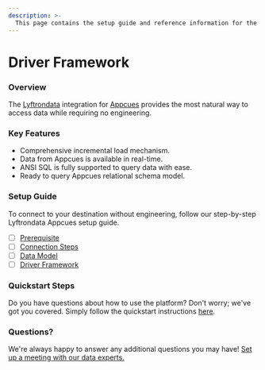 ```yaml
---
description: >-
  This page contains the setup guide and reference information for the Appcues source connector.
---
```


# Driver Framework

### Overview

The [Lyftrondata](https://www.lyftrondata.com/) integration for [Appcues](None) provides the most natural way to access data while requiring no engineering.

### Key Features

* Comprehensive incremental load mechanism.
* Data from Appcues is available in real-time.&#x20;
* ANSI SQL is fully supported to query data with ease.
* Ready to query Appcues relational schema model.

### Setup Guide

To connect to your destination without engineering, follow our step-by-step Lyftrondata Appcues setup guide.

* [ ] [Prerequisite](../prerequisite.md)
* [ ] [Connection Steps](../connection-steps.md)
* [ ] [Data Model](../data-model/erd.md)
* [ ] [Driver Framework](../driver-framework/)

### Quickstart Steps

Do you have questions about how to use the platform? Don't worry; we've got you covered. Simply follow the quickstart instructions [here](../driver-framework/README.md).

### Questions? <a href="#questions" id="questions"></a>

We're always happy to answer any additional questions you may have! [Set up a meeting with our data experts.](https://www.lyftrondata.com/book-a-meeting/)


